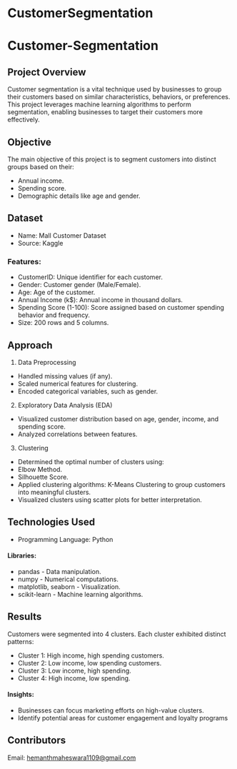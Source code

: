 # CustomerSegmentation
# Customer-Segmentation
## Project Overview
Customer segmentation is a vital technique used by businesses to group their customers based on similar characteristics, behaviors, or preferences. This project leverages machine learning algorithms to perform segmentation, enabling businesses to target their customers more effectively.
## Objective
The main objective of this project is to segment customers into distinct groups based on their:
- Annual income.
- Spending score.
- Demographic details like age and gender.
## Dataset
- Name: Mall Customer Dataset
- Source: Kaggle
### Features:
- CustomerID: Unique identifier for each customer.
- Gender: Customer gender (Male/Female).
- Age: Age of the customer.
- Annual Income (k$): Annual income in thousand dollars.
- Spending Score (1-100): Score assigned based on customer spending behavior and frequency.
- Size: 200 rows and 5 columns.

## Approach
1. Data Preprocessing
- Handled missing values (if any).
- Scaled numerical features for clustering.
- Encoded categorical variables, such as gender.
2. Exploratory Data Analysis (EDA)
- Visualized customer distribution based on age, gender, income, and spending score.
- Analyzed correlations between features.
3. Clustering
- Determined the optimal number of clusters using:
 - Elbow Method.
 - Silhouette Score.
- Applied clustering algorithms:
K-Means Clustering to group customers into meaningful clusters.
- Visualized clusters using scatter plots for better interpretation.
## Technologies Used
- Programming Language: Python
#### Libraries:
- pandas - Data manipulation.
- numpy - Numerical computations.
- matplotlib, seaborn - Visualization.
- scikit-learn - Machine learning algorithms.
## Results
Customers were segmented into 4 clusters. 
Each cluster exhibited distinct patterns:
- Cluster 1: High income, high spending customers.
- Cluster 2: Low income, low spending customers.
- Cluster 3: Low income, high spending.
- Cluster 4: High income, low spending.
#### Insights:
- Businesses can focus marketing efforts on high-value clusters.
- Identify potential areas for customer engagement and loyalty programs
## Contributors
Email: hemanthmaheswara1109@gmail.com
